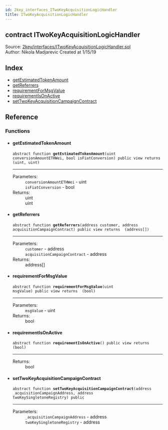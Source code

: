 ```yaml
---
id: 2key_interfaces_ITwoKeyAcquisitionLogicHandler
title: ITwoKeyAcquisitionLogicHandler
---
```


<div class="contract-doc"><div class="contract"><h2 class="contract-header"><span class="contract-kind">contract</span> ITwoKeyAcquisitionLogicHandler</h2><div class="source">Source: <a href="git+https://github.com/2keynet/web3-alpha/blob/v0.0.3/contracts/2key/interfaces/ITwoKeyAcquisitionLogicHandler.sol" target="_blank">2key/interfaces/ITwoKeyAcquisitionLogicHandler.sol</a></div><div class="author">Author: Nikola Madjarevic Created at 1/15/19</div></div><div class="index"><h2>Index</h2><ul><li><a href="2key_interfaces_ITwoKeyAcquisitionLogicHandler.html#getEstimatedTokenAmount">getEstimatedTokenAmount</a></li><li><a href="2key_interfaces_ITwoKeyAcquisitionLogicHandler.html#getReferrers">getReferrers</a></li><li><a href="2key_interfaces_ITwoKeyAcquisitionLogicHandler.html#requirementForMsgValue">requirementForMsgValue</a></li><li><a href="2key_interfaces_ITwoKeyAcquisitionLogicHandler.html#requirementIsOnActive">requirementIsOnActive</a></li><li><a href="2key_interfaces_ITwoKeyAcquisitionLogicHandler.html#setTwoKeyAcquisitionCampaignContract">setTwoKeyAcquisitionCampaignContract</a></li></ul></div><div class="reference"><h2>Reference</h2><div class="functions"><h3>Functions</h3><ul><li><div class="item function"><span id="getEstimatedTokenAmount" class="anchor-marker"></span><h4 class="name">getEstimatedTokenAmount</h4><div class="body"><code class="signature"><span>abstract </span>function <strong>getEstimatedTokenAmount</strong><span>(uint conversionAmountETHWei, bool isFiatConversion) </span><span>public </span><span>view </span><span>returns  (uint, uint) </span></code><hr/><dl><dt><span class="label-parameters">Parameters:</span></dt><dd><div><code>conversionAmountETHWei</code> - uint</div><div><code>isFiatConversion</code> - bool</div></dd><dt><span class="label-return">Returns:</span></dt><dd>uint</dd><dd>uint</dd></dl></div></div></li><li><div class="item function"><span id="getReferrers" class="anchor-marker"></span><h4 class="name">getReferrers</h4><div class="body"><code class="signature"><span>abstract </span>function <strong>getReferrers</strong><span>(address customer, address acquisitionCampaignContract) </span><span>public </span><span>view </span><span>returns  (address[]) </span></code><hr/><dl><dt><span class="label-parameters">Parameters:</span></dt><dd><div><code>customer</code> - address</div><div><code>acquisitionCampaignContract</code> - address</div></dd><dt><span class="label-return">Returns:</span></dt><dd>address[]</dd></dl></div></div></li><li><div class="item function"><span id="requirementForMsgValue" class="anchor-marker"></span><h4 class="name">requirementForMsgValue</h4><div class="body"><code class="signature"><span>abstract </span>function <strong>requirementForMsgValue</strong><span>(uint msgValue) </span><span>public </span><span>view </span><span>returns  (bool) </span></code><hr/><dl><dt><span class="label-parameters">Parameters:</span></dt><dd><div><code>msgValue</code> - uint</div></dd><dt><span class="label-return">Returns:</span></dt><dd>bool</dd></dl></div></div></li><li><div class="item function"><span id="requirementIsOnActive" class="anchor-marker"></span><h4 class="name">requirementIsOnActive</h4><div class="body"><code class="signature"><span>abstract </span>function <strong>requirementIsOnActive</strong><span>() </span><span>public </span><span>view </span><span>returns  (bool) </span></code><hr/><dl><dt><span class="label-return">Returns:</span></dt><dd>bool</dd></dl></div></div></li><li><div class="item function"><span id="setTwoKeyAcquisitionCampaignContract" class="anchor-marker"></span><h4 class="name">setTwoKeyAcquisitionCampaignContract</h4><div class="body"><code class="signature"><span>abstract </span>function <strong>setTwoKeyAcquisitionCampaignContract</strong><span>(address _acquisitionCampaignAddress, address twoKeySingletoneRegistry) </span><span>public </span></code><hr/><dl><dt><span class="label-parameters">Parameters:</span></dt><dd><div><code>_acquisitionCampaignAddress</code> - address</div><div><code>twoKeySingletoneRegistry</code> - address</div></dd></dl></div></div></li></ul></div></div></div>
